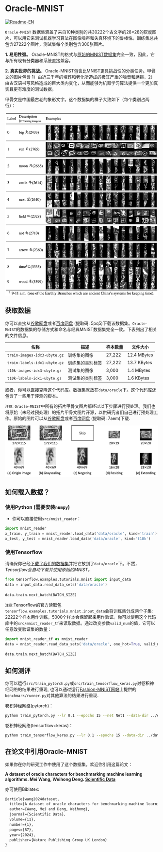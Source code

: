 # Oracle-MNIST

[![Readme-EN](https://img.shields.io/badge/README-English-green.svg)](README.md)

`Oracle-MNIST` 数据集涵盖了来自10种类别的共30222个古文字的28×28的灰度图片，可以用它来测试机器学习算法在图像噪声和失真环境下的鲁棒性。训练集总共包含27222个图片，测试集每个类别包含300张图片。

**1. 易用性强。** Oracle-MNIST的格式与[原始的MNIST数据集](http://yann.lecun.com/exdb/mnist/)完全一致，因此，它与所有现有分类器和系统直接兼容。

**2. 真实世界的挑战。** Oracle-MNIST包含比MNIST更具挑战性的分类任务。甲骨文的图片包含 1）由近三千年的埋葬和老化所造成的极其严重的噪音和磨损，2）由古汉语书写风格造成的巨大类内变化，从而能够为机器学习算法提供一个更加真实且更有难度的测试数据。

甲骨文是中国最古老的象形文字。这个数据集的样子大致如下（每个类别占两行）：

<div align=center>
<img src="https://raw.githubusercontent.com/wm-bupt/images/main/oracle-mnist.png" width="800">
</div>

## 获取数据

你可以直接从[谷歌网盘](https://drive.google.com/drive/folders/1JtckCILRwVloa54_DQA5zBTv4e5NJCgs?usp=sharing)或者[百度网盘](https://pan.baidu.com/s/1HXbr-23ib4aISOQKXy3HzQ) (提取码: 5pq5)下载该数据集。`Oracle-MNIST`的数据集的存储方式和命名与经典MNIST数据集完全一致。下表列出了相关的文件信息。

| 名称  | 描述 | 样本数量 | 文件大小 |
| --- | --- |--- | --- |
| `train-images-idx3-ubyte.gz`  | 训练集的图像  | 27,222|12.4 MBytes | 
| `train-labels-idx1-ubyte.gz`  | 训练集的类别标签  |27,222|13.7 KBytes |
| `t10k-images-idx3-ubyte.gz`  | 测试集的图像  | 3,000|1.4 MBytes |
| `t10k-labels-idx1-ubyte.gz`  | 测试集的类别标签  | 3,000| 1.6 KBytes |

或者，你可以直接克隆这个代码库。数据集就放在`data/oracle`下。这个代码库还包含了一些用于评测的脚本。

`注意`: `Oracle-MNIST`中所有的拓片甲骨文图片都经过以下步骤进行预处理。我们也将原始（未经过预处理）的拓片甲骨文图片开源，以供研究者们自己进行预处理工作。原始的图片可以从[谷歌网盘](https://drive.google.com/file/d/1gPYAOc9CTvrUQFCASW3oz30lGdKBivn5/view?usp=sharing)或者[百度网盘](https://pan.baidu.com/s/15nPiaQ-HwcvfZx_o0qAaoQ) (提取码: 7aem)下载.

<div align=center>
<img src="https://raw.githubusercontent.com/wm-bupt/images/main/convert.png" width="700">
</div>

## 如何载入数据？

### 使用Python (需要安装`numpy`)
- 你可以直接使用`src/mnist_reader`：
```python
import mnist_reader
x_train, y_train = mnist_reader.load_data('data/oracle', kind='train')
x_test, y_test = mnist_reader.load_data('data/oracle', kind='t10k')
```

### 使用Tensorflow
请确保你已经[下载了我们的数据集](#获取数据)并把它放到了`data/oracle`下。不然， *Tensorflow会自动下载并使用原始的MNIST。*

```python
from tensorflow.examples.tutorials.mnist import input_data
data = input_data.read_data_sets('data/oracle')

data.train.next_batch(BATCH_SIZE)
```
`注意`:Tensorflow的官方读取包`tensorflow.examples.tutorials.mnist.input_data`会将训练集分成两个子集: 22222个样本用作训练，5000个样本会保留起来用作验证。你可以使用这个代码库中的`src/mnist_reader_tf`来读取数据。通过改变参数`valid_num`的值，它可以任意改变验证集的数量：
```python
import mnist_reader_tf as mnist_reader
data = mnist_reader.read_data_sets('data/oracle', one_hot=True, valid_num=0)

data.train.next_batch(BATCH_SIZE)
```

## 如何测评

你可以运行`src/train_pytorch.py`或`src/train_tensorflow_keras.py`对卷积神经网络的结果进行重现, 也可以通过运行[Fashion-MNIST网站](https://github.com/zalandoresearch/fashion-mnist/tree/master/benchmark)上提供的`benchmark/runner.py`对其他算法的结果进行重现.

卷积神经网络(pytorch)：
```bash
python train_pytorch.py --lr 0.1 --epochs 15 --net Net1 --data-dir ../data/oracle/
```

卷积神经网络(tensorflow+keras)：
```bash
python train_tensorflow_keras.py --lr 0.1 --epochs 15 --data-dir ../data/oracle/
```

## 在论文中引用Oracle-MNIST
如果你在你的研究工作中使用了这个数据集，欢迎你引用这篇论文：

**A dataset of oracle characters for benchmarking machine learning algorithms. Mei Wang, Weihong Deng. [Scientific Data](https://www.nature.com/articles/s41597-024-02933-w)**


亦可使用Biblatex:
```latex
@article{wang2024dataset,
  title={A dataset of oracle characters for benchmarking machine learning algorithms},
  author={Wang, Mei and Deng, Weihong},
  journal={Scientific Data},
  volume={11},
  number={1},
  pages={87},
  year={2024},
  publisher={Nature Publishing Group UK London}
}
```
